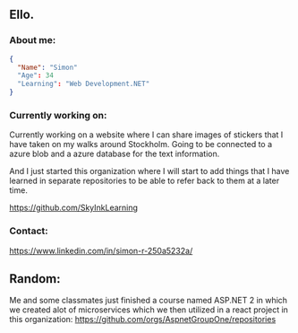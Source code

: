 ## Ello. 



### About me:
```json
{
  "Name": "Simon"
  "Age": 34
  "Learning": "Web Development.NET"
}
```

### Currently working on:

Currently working on a website where I can share images of stickers that I have taken on my walks around Stockholm. Going to be connected to a azure blob and a azure database for the text information.

And I just started this organization where I will start to add things that I have learned in separate repositories to be able to refer back to them at a later time.

https://github.com/SkyInkLearning

### Contact: 

https://www.linkedin.com/in/simon-r-250a5232a/

## Random: 

Me and some classmates just finished a course named ASP.NET 2 in which we created alot of microservices which we then utilized in a react project in this organization: https://github.com/orgs/AspnetGroupOne/repositories
